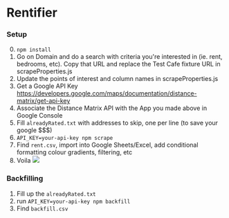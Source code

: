 # Rentifier
### Setup
0. `npm install`
1. Go on Domain and do a search with criteria you're interested in (ie. rent, bedrooms, etc). Copy that URL and replace the Test Cafe fixture URL in scrapeProperties.js
2. Update the points of interest and column names in scrapeProperties.js
3. Get a Google API Key https://developers.google.com/maps/documentation/distance-matrix/get-api-key
4. Associate the Distance Matrix API with the App you made above in Google Console
5. Fill `alreadyRated.txt` with addresses to skip, one per line (to save your google $$$)
6. `API_KEY=your-api-key npm scrape`
7. Find `rent.csv`, import into Google Sheets/Excel, add conditional formatting colour gradients, filtering, etc 
8. Voila
![](https://user-images.githubusercontent.com/9356287/83102056-076a6180-a0f7-11ea-948b-f1addd43c27a.png)

### Backfilling
1. Fill up the `alreadyRated.txt`
2. run `API_KEY=your-api-key npm backfill`
3. Find `backfill.csv`
